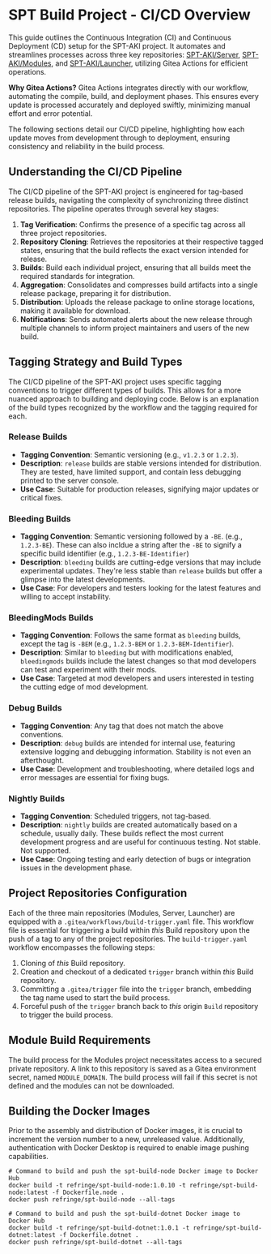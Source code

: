 # SPT Build Project - CI/CD Overview

This guide outlines the Continuous Integration (CI) and Continuous Deployment (CD) setup for the SPT-AKI project. It automates and streamlines processes across three key repositories: [SPT-AKI/Server](https://dev.sp-tarkov.com/SPT-AKI/Server), [SPT-AKI/Modules](https://dev.sp-tarkov.com/SPT-AKI/Modules), and [SPT-AKI/Launcher](https://dev.sp-tarkov.com/SPT-AKI/Launcher), utilizing Gitea Actions for efficient operations.

**Why Gitea Actions?** Gitea Actions integrates directly with our workflow, automating the compile, build, and deployment phases. This ensures every update is processed accurately and deployed swiftly, minimizing manual effort and error potential.

The following sections detail our CI/CD pipeline, highlighting how each update moves from development through to deployment, ensuring consistency and reliability in the build process.

## Understanding the CI/CD Pipeline

The CI/CD pipeline of the SPT-AKI project is engineered for tag-based release builds, navigating the complexity of synchronizing three distinct repositories. The pipeline operates through several key stages:

1. **Tag Verification**: Confirms the presence of a specific tag across all three project repositories.
2. **Repository Cloning**: Retrieves the repositories at their respective tagged states, ensuring that the build reflects the exact version intended for release.
3. **Builds**: Build each individual project, ensuring that all builds meet the required standards for integration.
4. **Aggregation**: Consolidates and compresses build artifacts into a single release package, preparing it for distribution.
5. **Distribution**: Uploads the release package to online storage locations, making it available for download.
6. **Notifications**: Sends automated alerts about the new release through multiple channels to inform project maintainers and users of the new build.

## Tagging Strategy and Build Types

The CI/CD pipeline of the SPT-AKI project uses specific tagging conventions to trigger different types of builds. This allows for a more nuanced approach to building and deploying code. Below is an explanation of the build types recognized by the workflow and the tagging required for each.

### Release Builds
- **Tagging Convention**: Semantic versioning (e.g., `v1.2.3` or `1.2.3`).
- **Description**: `release` builds are stable versions intended for distribution. They are tested, have limited support, and contain less debugging printed to the server console.
- **Use Case**: Suitable for production releases, signifying major updates or critical fixes.

### Bleeding Builds
- **Tagging Convention**: Semantic versioning followed by a `-BE`. (e.g., `1.2.3-BE`). These can also incldue a string after the `-BE` to signify a specific build identifier (e.g., `1.2.3-BE-Identifier`)
- **Description**: `bleeding` builds are cutting-edge versions that may include experimental updates. They're less stable than `release` builds but offer a glimpse into the latest developments.
- **Use Case**: For developers and testers looking for the latest features and willing to accept instability.

### BleedingMods Builds
- **Tagging Convention**: Follows the same format as `bleeding` builds, except the tag is `-BEM` (e.g., `1.2.3-BEM` or `1.2.3-BEM-Identifier`).
- **Description**: Similar to `bleeding` but with modifications enabled, `bleedingmods` builds include the latest changes so that mod developers can test and experiment with their mods.
- **Use Case**: Targeted at mod developers and users interested in testing the cutting edge of mod development.

### Debug Builds
- **Tagging Convention**: Any tag that does not match the above conventions.
- **Description**: `debug` builds are intended for internal use, featuring extensive logging and debugging information. Stability is not even an afterthought.
- **Use Case**: Development and troubleshooting, where detailed logs and error messages are essential for fixing bugs.

### Nightly Builds
- **Tagging Convention**: Scheduled triggers, not tag-based.
- **Description**: `nightly` builds are created automatically based on a schedule, usually daily. These builds reflect the most current development progress and are useful for continuous testing. Not stable. Not supported.
- **Use Case**: Ongoing testing and early detection of bugs or integration issues in the development phase.

## Project Repositories Configuration

Each of the three main repositories (Modules, Server, Launcher) are equipped with a `.gitea/workflows/build-trigger.yaml` file. This workflow file is essential for triggering a build within *this* Build repository upon the push of a tag to any of the project repositories. The `build-trigger.yaml` workflow encompasses the following steps:

1. Cloning of *this* Build repository.
1. Creation and checkout of a dedicated `trigger` branch within *this* Build repository.
1. Committing a `.gitea/trigger` file into the `trigger` branch, embedding the tag name used to start the build process.
1. Forceful push of the `trigger` branch back to *this* origin `Build` repository to trigger the build process.

## Module Build Requirements

The build process for the Modules project necessitates access to a secured private repository. A link to this repository is saved as a Gitea environment secret, named `MODULE_DOMAIN`. The build process will fail if this secret is not defined and the modules can not be downloaded.

## Building the Docker Images

Prior to the assembly and distribution of Docker images, it is crucial to increment the version number to a new, unreleased value. Additionally, authentication with Docker Desktop is required to enable image pushing capabilities.

```
# Command to build and push the spt-build-node Docker image to Docker Hub
docker build -t refringe/spt-build-node:1.0.10 -t refringe/spt-build-node:latest -f Dockerfile.node .
docker push refringe/spt-build-node --all-tags

# Command to build and push the spt-build-dotnet Docker image to Docker Hub
docker build -t refringe/spt-build-dotnet:1.0.1 -t refringe/spt-build-dotnet:latest -f Dockerfile.dotnet .
docker push refringe/spt-build-dotnet --all-tags
```
